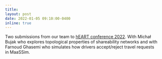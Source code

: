 ```yaml
---
title:
layout: post
date: 2022-01-05 09:10:00-0400
inline: true
---
```


Two submissions from our team to [hEART conference  2022](https://heart2022.com/). With Michał Bujak who explores topological properties of shareability networks and with Farnoud Ghasemi who simulates how drivers accept/reject travel requests in MaaSSim.
